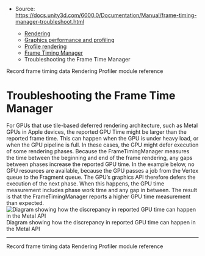 * Source: https://docs.unity3d.com/6000.0/Documentation/Manual/frame-timing-manager-troubleshoot.html

  * [Rendering](https://docs.unity3d.com/6000.0/Documentation/Manual/rendering-and-post-processing.html)
  * [Graphics performance and profiling](https://docs.unity3d.com/6000.0/Documentation/Manual/graphics-performance-profiling.html)
  * [Profile rendering](https://docs.unity3d.com/6000.0/Documentation/Manual/profile-rendering.html)
  * [Frame Timing Manager](https://docs.unity3d.com/6000.0/Documentation/Manual/frame-timing-manager-landing.html)
  * Troubleshooting the Frame Time Manager


[](https://docs.unity3d.com/6000.0/Documentation/Manual/frame-timing-manager-record-timing-data.html)
Record frame timing data
[](https://docs.unity3d.com/6000.0/Documentation/Manual/ProfilerRendering.html)
Rendering Profiler module reference
# Troubleshooting the Frame Time Manager
For GPUs that use tile-based deferred rendering architecture, such as Metal GPUs in Apple devices, the reported GPU Time might be larger than the reported frame time.
This can happen when the GPU is under heavy load, or when the GPU pipeline is full. In these cases, the GPU might defer execution of some rendering phases. Because the FrameTimingManager measures the time between the beginning and end of the frame rendering, any gaps between phases increase the reported GPU time.
In the example below, no GPU resources are available, because the GPU passes a job from the Vertex queue to the Fragment queue. The GPU’s graphics API therefore defers the execution of the next phase. When this happens, the GPU time measurement includes phase work time and any gap in between. The result is that the FrameTimingManager reports a higher GPU time measurement than expected.
![Diagram showing how the discrepancy in reported GPU time can happen in the Metal API](https://docs.unity3d.com/6000.0/Documentation/uploads/Main/frame-timing-manager-deferred-rendering-diagram.png) Diagram showing how the discrepancy in reported GPU time can happen in the Metal API
* * *
[](https://docs.unity3d.com/6000.0/Documentation/Manual/frame-timing-manager-record-timing-data.html)
Record frame timing data
[](https://docs.unity3d.com/6000.0/Documentation/Manual/ProfilerRendering.html)
Rendering Profiler module reference
